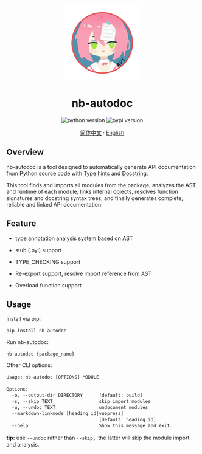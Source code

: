 <div align="center">

<img src="https://raw.githubusercontent.com/nonebot/nb-autodoc/main/logo/logo.png" width=200, height=200 alt="nb-autodoc"></img>

# nb-autodoc

![python version](https://img.shields.io/badge/python-3.8+-%233eca5d)
![pypi version](https://img.shields.io/pypi/v/nb-autodoc)

[简体中文](https://github.com/nonebot/nb-autodoc/blob/main/README.md)
·
[English](https://github.com/nonebot/nb-autodoc/blob/main/README_en.md)

</div>

## Overview

nb-autodoc is a tool designed to automatically generate API documentation from Python source code with [Type hints]((https://docs.python.org/3/library/typing.html)) and [Docstring](https://peps.python.org/pep-0257/).

This tool finds and imports all modules from the package, analyzes the AST and runtime of each module, links internal objects, resolves function signatures and docstring syntax trees, and finally generates complete, reliable and linked API documentation.

## Feature

- type annotation analysis system based on AST

- stub (.pyi) support

- TYPE_CHECKING support

- Re-export support, resolve import reference from AST

- Overload function support

## Usage

Install via pip:

```
pip install nb-autodoc
```

Run nb-autodoc:

```
nb-autodoc {package_name}
```

Other CLI options:

```
Usage: nb-autodoc [OPTIONS] MODULE

Options:
  -o, --output-dir DIRECTORY      [default: build]
  -s, --skip TEXT                 skip import modules
  -u, --undoc TEXT                undocument modules
  --markdown-linkmode [heading_id|vuepress]
                                  [default: heading_id]
  --help                          Show this message and exit.
```

**tip:** use `--undoc` rather than `--skip`，the latter will skip the module import and analysis.
